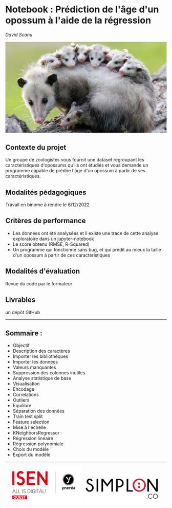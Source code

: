 # Notebook : Prédiction de l'âge d'un opossum à l'aide de la régression

*David Scanu*

<picture>
  <img alt="Opossum" src="./img/opossum.jpeg">
</picture>
<br>

## Contexte du projet

Un groupe de zoologistes vous fournit une dataset regroupant les caractéristiques d'opossums qu'ils ont étudiés et vous demande un programme capable de prédire l'âge d'un opossum à partir de ses caractéristiques.

## Modalités pédagogiques

Travail en binome à rendre le 6/12/2022

## Critères de performance

- Les données ont été analysées et il existe une trace de cette analyse exploratoire dans un jupyter-notebook
- Le score obtenu (RMSE, R-Squared)
- Un programme qui fonctionne sans bug, et qui prédit au mieux la taille d'un opossum à partir de ces caractéristiques

## Modalités d'évaluation
Revue du code par le formateur

## Livrables
un dépôt GitHub

---

## Sommaire : 
- Objectif
- Description des caractères
- Importer les bibliothèques
- Importer les données
- Valeurs manquantes
- Suppression des colonnes inutiles
- Analyse statistique de base
- Visualisation
- Encodage
- Correlations
- Outliers
- Equilibre
- Séparation des données
- Train test split
- Feature selection
- Mise à l'échelle
- KNeighborsRegressor
- Régression linéaire
- Régression polynomiale
- Choix du modèle
- Export du modèle

---

<picture>
  <img alt="Logo ISEN" src="./img/logo-isen-small.png">
</picture>

<picture>
  <img alt="Logo SIMPLON" src="./img/logo-simplon-small.png">
</picture>